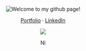 <p align="center">
  <img src="https://github.com/nicolodiamante/nicolodiamante/assets/48920263/7ac9acaf-21a4-4272-bc9e-773a6bbded36" draggable="false" ondragstart="return false;" alt="Welcome to my github page!" title="Welcome to my github page!" />
</p>

<p align="center">
  <a href="https://www.nicolodiamante.com" alt="Nicol&#242; Diamante Portfolio" title="Nicol&#242; Diamante Portfolio">Portfolio</a> ·
  <a href="https://www.linkedin.com/in/nicolodiamante/" alt="Nicol&#242; Diamante LinkedIn" title="Nicol&#242; Diamante LinkedIn">LinkedIn</a>
</p>

<p align="center">
  <img src="https://github.com/nicolodiamante/nicolodiamante/assets/48920263/3445ddc4-50f2-4b3b-b4c7-e59fb0ab5797" draggable="false" ondragstart="return false;" />
</p>

<p align="center">
  <a href="https://nicolodiamante.com" target="_blank"><img src="https://github.com/nicolodiamante/nicolodiamante/assets/48920263/8beb689a-79c9-456b-9fe1-e28b13fa24e3" draggable="false" ondragstart="return false;" alt="Nicol&#242; Diamante Portfolio" title="Nicol&#242; Diamante" width="17px" /></a>
</p>
